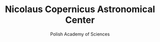 ---
title: "Nicolaus Copernicus Astronomical Center"
subtitle: "Polish Academy of Sciences"
logo: "/assets/logos/partners/logo_CAMK_black.png"
url: "https://camk.edu.pl/en/"
filter: "invert"
order: 1
---
